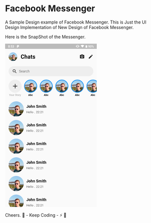 # Facebook Messenger

A Sample Design example of Facebook Messenger. This is Just the UI Design Implementation of New Design of Facebook Messenger.

Here is the SnapShot of the Messenger.

<img src="snap.png" width="300" />

Cheers. 🍺 - Keep Coding - ⚡️ 🤟
